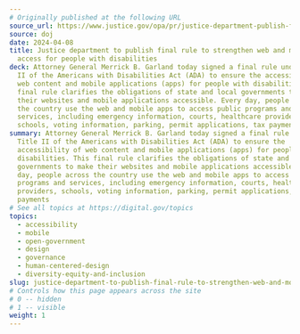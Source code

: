```yaml
---
# Originally published at the following URL
source_url: https://www.justice.gov/opa/pr/justice-department-publish-final-rule-strengthen-web-and-mobile-app-access-people
source: doj
date: 2024-04-08
title: Justice department to publish final rule to strengthen web and mobile app
  access for people with disabilities
deck: Attorney General Merrick B. Garland today signed a final rule under Title
  II of the Americans with Disabilities Act (ADA) to ensure the accessibility of
  web content and mobile applications (apps) for people with disabilities. This
  final rule clarifies the obligations of state and local governments to make
  their websites and mobile applications accessible. Every day, people across
  the country use the web and mobile apps to access public programs and
  services, including emergency information, courts, healthcare providers,
  schools, voting information, parking, permit applications, tax payments
summary: Attorney General Merrick B. Garland today signed a final rule under
  Title II of the Americans with Disabilities Act (ADA) to ensure the
  accessibility of web content and mobile applications (apps) for people with
  disabilities. This final rule clarifies the obligations of state and local
  governments to make their websites and mobile applications accessible. Every
  day, people across the country use the web and mobile apps to access public
  programs and services, including emergency information, courts, healthcare
  providers, schools, voting information, parking, permit applications, tax
  payments
# See all topics at https://digital.gov/topics
topics:
  - accessibility
  - mobile
  - open-government
  - design
  - governance
  - human-centered-design
  - diversity-equity-and-inclusion
slug: justice-department-to-publish-final-rule-to-strengthen-web-and-mobile-app-access-for-people-with-disabilities
# Controls how this page appears across the site
# 0 -- hidden
# 1 -- visible
weight: 1
---
```


